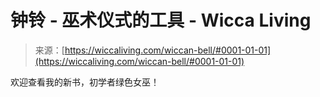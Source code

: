 <!--yml

category: 未分类

date: 2024-06-12 18:26:36

-->

# 钟铃 - 巫术仪式的工具 - Wicca Living

> 来源：[https://wiccaliving.com/wiccan-bell/#0001-01-01](https://wiccaliving.com/wiccan-bell/#0001-01-01)

欢迎查看我的新书，初学者绿色女巫！
